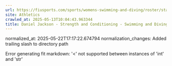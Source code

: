 ```yaml
---
url: https://fiusports.com/sports/womens-swimming-and-diving/roster/staff/daniel-jackson/295/
site: Athletics
crawled_at: 2025-05-13T10:04:43.963344
title: Daniel Jackson - Strength and Conditioning - Swimming and Diving Support Staff - FIU Athletics
---
```

normalized_at: 2025-05-22T17:17:22.674794
normalization_changes: Added trailing slash to directory path

Error generating fit markdown: '<' not supported between instances of 'int' and 'str'